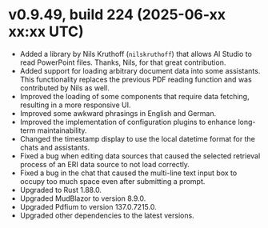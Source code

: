 # v0.9.49, build 224 (2025-06-xx xx:xx UTC)
- Added a library by Nils Kruthoff (`nilskruthoff`) that allows AI Studio to read PowerPoint files. Thanks, Nils, for that great contribution.
- Added support for loading arbitrary document data into some assistants. This functionality replaces the previous PDF reading function and was contributed by Nils as well.
- Improved the loading of some components that require data fetching, resulting in a more responsive UI.
- Improved some awkward phrasings in English and German.
- Improved the implementation of configuration plugins to enhance long-term maintainability.
- Changed the timestamp display to use the local datetime format for the chats and assistants.
- Fixed a bug when editing data sources that caused the selected retrieval process of an ERI data source to not load correctly.
- Fixed a bug in the chat that caused the multi-line text input box to occupy too much space even after submitting a prompt.
- Upgraded to Rust 1.88.0.
- Upgraded MudBlazor to version 8.9.0.
- Upgraded Pdfium to version 137.0.7215.0.
- Upgraded other dependencies to the latest versions.
